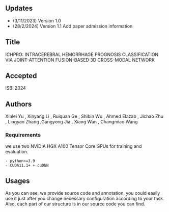 

## Updates
- (3/11/2023) Version 1.0
- (28/2/2024) Version 1.1 Add paper admission information

## Title
ICHPRO: INTRACEREBRAL HEMORRHAGE PROGNOSIS CLASSIFICATION VIA JOINT-ATTENTION FUSION-BASED 3D CROSS-MODAL NETWORK

## Accepted 
ISBI 2024

## Authors

Xinlei Yu
, Xinyang Li
, Ruiquan Ge
, Shibin Wu
, Ahmed Elazab
, Jichao Zhu
, Lingyan Zhang
,Gangyong Jia
, Xiang Wan
, Changmiao Wang


### Requirements
we use two NVIDIA HGX A100 Tensor Core GPUs for training and evaluation. 
```
- python>=3.9
- CUDA11.1+ + cuDNN
```

## Usages

As you can see, we provide source code and annotation, you could easily use it just after you change necessary configuration according to your task. Also, each part of our structure is in our source code you can find.





